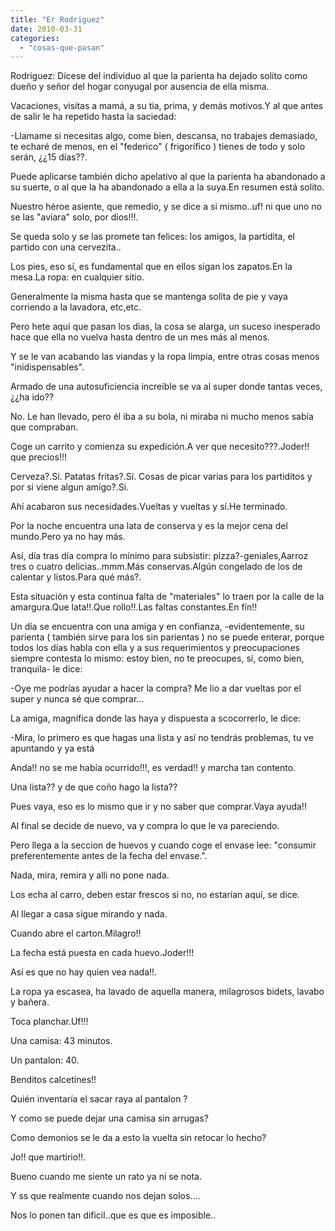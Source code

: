 ```yaml
---
title: "Er Rodriguez"
date: 2010-03-31
categories: 
  - "cosas-que-pasan"
---
```


Rodriguez: Dícese del individuo al que la parienta ha dejado solito como dueño y señor del hogar conyugal por ausencia de ella misma.

Vacaciones, visitas a mamá, a su tia, prima, y demás motivos.Y al que antes de salir le ha repetido hasta la saciedad:

-Llamame si necesitas algo, come bien, descansa, no trabajes demasiado, te echaré de menos, en el "federico" ( frigorífico ) tienes de todo y solo serán, ¿¿15 días??.

Puede aplicarse también dicho apelativo al que la parienta ha abandonado a su suerte, o al que la ha abandonado a ella a la suya.En resumen está solito.

Nuestro héroe asiente, que remedio, y se dice a si mismo..uf! ni que uno no se las "aviara" solo, por dios!!!.

Se queda solo y se las promete tan felices: los amigos, la partidita, el partido con una cervezita..

Los pies, eso sí, es fundamental que en ellos sigan los zapatos.En la mesa.La ropa: en cualquier sitio.

Generalmente la misma hasta que se mantenga solita de pie y vaya corriendo a la lavadora, etc,etc.

Pero hete aquí que pasan los dias, la cosa se alarga, un suceso inesperado hace que ella no vuelva hasta dentro de un mes más al menos.

Y se le van acabando las viandas y la ropa limpia, entre otras cosas menos "inidispensables".

Armado de una autosuficiencia increible se va al super donde tantas veces, ¿¿ha ido??

No. Le han llevado, pero él iba a su bola, ni miraba ni mucho menos sabía que compraban.

Coge un carrito y comienza su expedición.A ver que necesito???.Joder!! que precios!!! 

Cerveza?.Sí. Patatas fritas?.Sí. Cosas de picar varias para los partiditos y por si viene algun amigo?.Si.

Ahí acabaron sus necesidades.Vueltas y vueltas y sí.He terminado.

Por la noche encuentra una lata de conserva y es la mejor cena del mundo.Pero ya no hay más.

Así, día tras día compra lo mínimo para subsistir: pizza?-geniales,Aarroz tres o cuatro delicias..mmm.Más conservas.Algún congelado de los de calentar y listos.Para qué más?.

Esta situación y esta continua falta de "materiales" lo traen por la calle de la amargura.Que lata!!.Que rollo!!.Las faltas constantes.En fín!!

Un día se encuentra con una amiga y en confianza, -evidentemente, su parienta ( también sirve para los sin parientas ) no se puede enterar, porque todos los días habla con ella y a sus requerimientos y preocupaciones siempre contesta lo mismo: estoy bien, no te preocupes, sí, como bien, tranquila- le dice:

-Oye me podrías ayudar a hacer la compra? Me lio a dar vueltas por el super y nunca sé que comprar...

La amiga, magnífica donde las haya y dispuesta a scocorrerlo, le dice:

-Mira, lo primero es que hagas una lista y así no tendrás problemas, tu ve apuntando y ya está

Anda!! no se me había ocurrido!!!, es verdad!! y marcha tan contento.

Una lista?? y de que coño hago la lista?? 

Pues vaya, eso es lo mismo que ir y no saber que comprar.Vaya ayuda!! 

Al final se decide de nuevo, va y compra lo que le va pareciendo.

Pero llega a la seccion de huevos y cuando coge el envase lee: "consumir preferentemente antes de la fecha del envase.". 

Nada, mira, remira y alli no pone nada.

Los echa al carro, deben estar frescos si no, no estarían aquí, se dice.

Al llegar a casa sigue mirando y nada.

Cuando abre el carton.Milagro!! 

La fecha está puesta en cada huevo.Joder!!! 

Así es que no hay quien vea nada!!.

La ropa ya escasea, ha lavado de aquella manera, milagrosos bidets, lavabo y bañera.

Toca planchar.Uf!!! 

Una camisa: 43 minutos.

Un pantalon: 40.

Benditos calcetines!!

Quién inventaría el sacar raya al pantalon ?

Y como se puede dejar una camisa sin arrugas?

Como demonios se le da a esto la vuelta sin retocar lo hecho?

Jo!! que martirio!!.

Bueno cuando me siente un rato ya ni se nota.

Y ss que realmente cuando nos dejan solos.... 

Nos lo ponen tan dificil..que es que es imposible..
